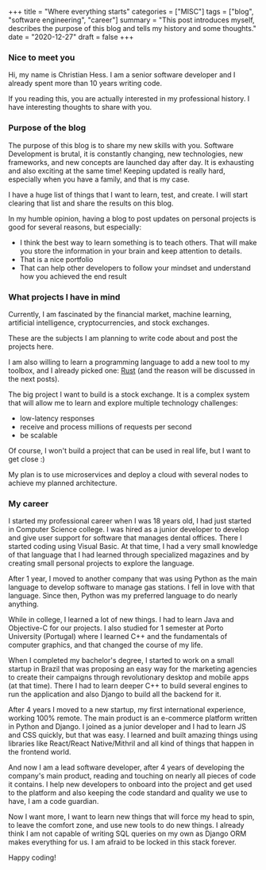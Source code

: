 +++
title = "Where everything starts"
categories = ["MISC"]
tags = ["blog", "software engineering", "career"]
summary = "This post introduces myself, describes the purpose of this blog and tells my history and some thoughts."
date = "2020-12-27"
draft = false
+++

### Nice to meet you

Hi, my name is Christian Hess. I am a senior software developer and I already spent more than 10 years writing code.

If you reading this, you are actually interested in my professional history. I have interesting thoughts to share with you.

### Purpose of the blog

The purpose of this blog is to share my new skills with you. Software Development is brutal, it is constantly changing, new technologies, new frameworks, and new concepts are launched day after day. It is exhausting and also exciting at the same time! Keeping updated is really hard, especially when you have a family, and that is my case.

I have a huge list of things that I want to learn, test, and create. I will start clearing that list and share the results on this blog.

In my humble opinion, having a blog to post updates on personal projects is good for several reasons, but especially:

- I think the best way to learn something is to teach others. That will make you store the information in your brain and keep attention to details.
- That is a nice portfolio
- That can help other developers to follow your mindset and understand how you achieved the end result

### What projects I have in mind

Currently, I am fascinated by the financial market, machine learning, artificial intelligence, cryptocurrencies, and stock exchanges.

These are the subjects I am planning to write code about and post the projects here.

I am also willing to learn a programming language to add a new tool to my toolbox, and I already picked one: [Rust](https://www.rust-lang.org) (and the reason will be discussed in the next posts).

The big project I want to build is a stock exchange. It is a complex system that will allow me to learn and explore multiple technology challenges:

- low-latency responses
- receive and process millions of requests per second
- be scalable

Of course, I won't build a project that can be used in real life, but I want to get close :)

My plan is to use microservices and deploy a cloud with several nodes to achieve my planned architecture.

### My career

I started my professional career when I was 18 years old, I had just started in Computer Science college. I was hired as a junior developer to develop and give user support for software that manages dental offices. There I started coding using Visual Basic. At that time, I had a very small knowledge of that language that I had learned through specialized magazines and by creating small personal projects to explore the language.

After 1 year, I moved to another company that was using Python as the main language to develop software to manage gas stations. I fell in love with that language. Since then, Python was my preferred language to do nearly anything.

While in college, I learned a lot of new things. I had to learn Java and Objective-C for our projects. I also studied for 1 semester at Porto University (Portugal) where I learned C++ and the fundamentals of computer graphics, and that changed the course of my life.

When I completed my bachelor's degree, I started to work on a small startup in Brazil that was proposing an easy way for the marketing agencies to create their campaigns through revolutionary desktop and mobile apps (at that time). There I had to learn deeper C++ to build several engines to run the application and also Django to build all the backend for it.

After 4 years I moved to a new startup, my first international experience, working 100% remote. The main product is an e-commerce platform written in Python and Django. I joined as a junior developer and I had to learn JS and CSS quickly, but that was easy. I learned and built amazing things using libraries like React/React Native/Mithril and all kind of things that happen in the frontend world.

And now I am a lead software developer, after 4 years of developing the company's main product, reading and touching on nearly all pieces of code it contains. I help new developers to onboard into the project and get used to the platform and also keeping the code standard and quality we use to have, I am a code guardian.

Now I want more, I want to learn new things that will force my head to spin, to leave the comfort zone, and use new tools to do new things. I already think I am not capable of writing SQL queries on my own as Django ORM makes everything for us. I am afraid to be locked in this stack forever.

Happy coding!
